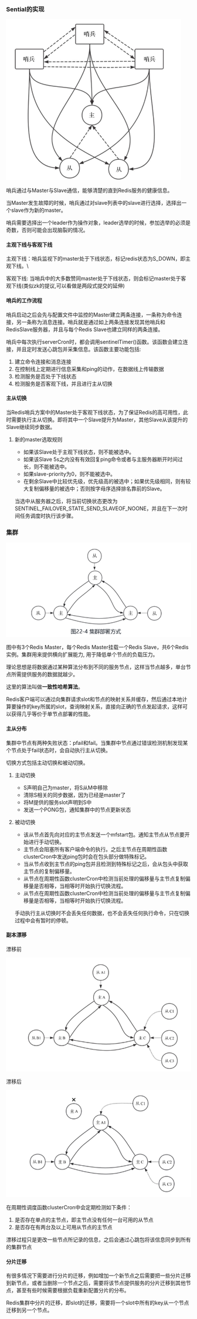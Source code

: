 ### Sential的实现

<img src="./img/哨兵机制.png" style="zoom:67%;" />

哨兵通过与Master与Slave通信，能够清楚的直到Redis服务的健康信息。

当Master发生故障的时候，哨兵通过对slave列表中的slave进行选择，选择出一个slave作为新的master。

哨兵需要选择出一个leader作为操作对象，leader选举的时候，参加选举的必须是奇数，否则可能会出现脑裂的情况。

#### 主观下线与客观下线

主观下线：哨兵监视下的master处于下线状态，标记redis状态为S_DOWN，即主观下线。\

客观下线:  当哨兵中的大多数赞同master处于下线状态，则会标记master处于客观下线(类似zk的提议,可以看做是两段式提交的延伸)

#### 哨兵的工作流程

哨兵启动之后会先与配置文件中监控的Master建立两条连接，一条称为命令连接，另一条称为消息连接。哨兵就是通过如上两条连接发现其他哨兵和RedisSlave服务器，并且与每个Redis Slave也建立同样的两条连接。

哨兵中每次执行serverCron时，都会调用sentinelTimer()函数。该函数会建立连接，并且定时发送心跳包并采集信息。该函数主要功能包括:

1. 建立命令连接和消息连接
2. 在控制线上定期进行信息采集和ping的动作，在数据线上传输数据
3. 检测服务是否处于下线状态
4. 检测服务是否客观下线，并且进行主从切换

#### 主从切换

当Redis哨兵方案中的Master处于客观下线状态，为了保证Redis的高可用性，此时需要执行主从切换。即将其中一个Slave提升为Master，其他Slave从该提升的Slave继续同步数据。

1. 新的master选取规则

   + 如果该Slave处于主观下线状态，则不能被选中。
   + 如果该Slave 5s之内没有有效回复ping命令或者与主服务器断开时间过长，则不能被选中。
   + 如果slave-priority为0，则不能被选中。
   + 在剩余Slave中比较优先级，优先级高的被选中；如果优先级相同，则有较大复制偏移量的被选中；否则按字母序选择排名靠前的Slave。

   当选中从服务器之后，将当前切换状态更改为SENTINEL_FAILOVER_STATE_SEND_SLAVEOF_NOONE，并且在下一次时间任务调度时执行该步骤。

### 集群

<img src="./img/集群部署.png" style="zoom:67%;" />

图中有3个Redis Master，每个Redis Master挂载一个Redis Slave，共6个Redis实例。集群用来提供横向扩展能力, 用于降低单个节点的负载压力。

理论思想是将数据通过某种算法分布到不同的服务节点，这样当节点越多，单台节点所需提供服务的数据就越少。

这里的算法叫做**一致性哈希算法**。

Redis客户端可以通过向集群请求slot和节点的映射关系并缓存，然后通过本地计算要操作的key所属的slot，查询映射关系，直接向正确的节点发起请求，这样可以获得几乎等价于单节点部署的性能。

#### 主从分布

集群中节点有两种失败状态：pfail和fail。当集群中节点通过错误检测机制发现某个节点处于fail状态时，会自动执行主从切换。

切换方式包括主动切换和被动切换。

1. 主动切换

   + S声明自己为master，将S从M中移除
   + 清除S相关的同步数据，因为已经是master了
   + 将M提供的服务slot声明到S中
   + 发送一个PONG包，通知集群中的节点更新状态

2. 被动切换

   + 该从节点首先向对应的主节点发送一个mfstart包。通知主节点从节点要开始进行手动切换。
   + 主节点会阻塞所有客户端命令的执行。之后主节点在周期性函数clusterCron中发送ping包时会在包头部分做特殊标记。
   + 当从节点收到主节点的ping包并且检测到特殊标记之后，会从包头中获取主节点的复制偏移量。
   + 从节点在周期性函数clusterCron中检测当前处理的偏移量与主节点复制偏移量是否相等，当相等时开始执行切换流程。
   + 从节点在周期性函数clusterCron中检测当前处理的偏移量与主节点复制偏移量是否相等，当相等时开始执行切换流程。

   手动执行主从切换时不会丢失任何数据，也不会丢失任何执行命令，只在切换过程中会有暂时的停顿。

#### 副本漂移

漂移前

<img src="./img/副本漂移A.png" style="zoom:67%;" />

漂移后

<img src="./img/副本漂移B.png" style="zoom:67%;" />

在周期性调度函数clusterCron中会定期检测如下条件：

1. 是否存在单点的主节点，即主节点没有任何一台可用的从节点
2. 是否存在有两台及以上可用从节点的主节点

漂移过程只是更改一些节点所记录的信息，之后会通过心跳包将该信息同步到所有的集群节点

#### 分片迁移

有很多情况下需要进行分片的迁移，例如增加一个新节点之后需要把一些分片迁移到新节点，或者当删除一个节点之后，需要将该节点提供服务的分片迁移到其他节点，甚至有些时候需要根据负载重新配置分片的分布。

Redis集群中分片的迁移，即slot的迁移，需要将一个slot中所有的key从一个节点迁移到另一个节点。

